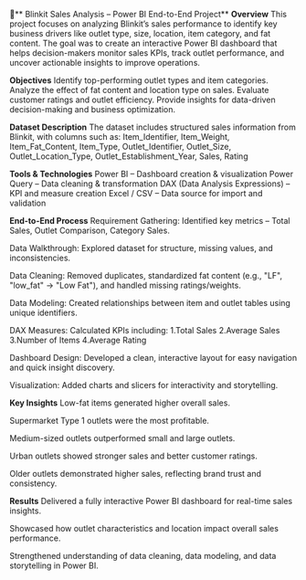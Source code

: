 🛒** Blinkit Sales Analysis – Power BI End-to-End Project**
**Overview**
This project focuses on analyzing Blinkit’s sales performance to identify key business drivers like outlet type, size, location, item category, and fat content.
The goal was to create an interactive Power BI dashboard that helps decision-makers monitor sales KPIs, track outlet performance, and uncover actionable insights to improve operations.

**Objectives**
Identify top-performing outlet types and item categories.
Analyze the effect of fat content and location type on sales.
Evaluate customer ratings and outlet efficiency.
Provide insights for data-driven decision-making and business optimization.

**Dataset Description**
The dataset includes structured sales information from Blinkit, with columns such as:
Item_Identifier, Item_Weight, Item_Fat_Content, Item_Type,
Outlet_Identifier, Outlet_Size, Outlet_Location_Type, Outlet_Establishment_Year,
Sales, Rating

**Tools & Technologies**
Power BI – Dashboard creation & visualization
Power Query – Data cleaning & transformation
DAX (Data Analysis Expressions) – KPI and measure creation
Excel / CSV – Data source for import and validation

**End-to-End Process**
Requirement Gathering: Identified key metrics – Total Sales, Outlet Comparison, Category Sales.

Data Walkthrough: Explored dataset for structure, missing values, and inconsistencies.

Data Cleaning: Removed duplicates, standardized fat content (e.g., "LF", "low_fat" → "Low Fat"), and handled missing ratings/weights.

Data Modeling: Created relationships between item and outlet tables using unique identifiers.

DAX Measures: Calculated KPIs including:
1.Total Sales
2.Average Sales
3.Number of Items
4.Average Rating

Dashboard Design: Developed a clean, interactive layout for easy navigation and quick insight discovery.

Visualization: Added charts and slicers for interactivity and storytelling.

**Key Insights**
Low-fat items generated higher overall sales.

Supermarket Type 1 outlets were the most profitable.

Medium-sized outlets outperformed small and large outlets.

Urban outlets showed stronger sales and better customer ratings.

Older outlets demonstrated higher sales, reflecting brand trust and consistency.

**Results**
Delivered a fully interactive Power BI dashboard for real-time sales insights.

Showcased how outlet characteristics and location impact overall sales performance.

Strengthened understanding of data cleaning, data modeling, and data storytelling in Power BI.
